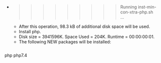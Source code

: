 * >>>>>>>>> Running inst-min-con-xtra-php.sh ...
  * After this operation, 98.3 kB of additional disk space will be used.
  * Install php.
  * Disk size = 3941596K. Space Used = 204K. Runtime = 00:00:00:01.
  * The following NEW packages will be installed:
  ```bash
php php7.4
  ```
